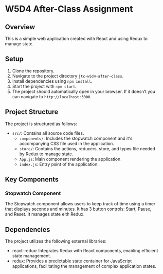 # W5D4 After-Class Assignment

## Overview

This is a simple web application created with React and using Redux to manage state.


## Setup

1. Clone the repository.
2. Navigate to the project directory `jtc-w5d4-after-class`.
3. Install dependencies using `npm install`.
4. Start the project with `npm start`.
5. The project should automatically open in your browser. If it doesn't you can navigate to `http://localhost:3000`.


## Project Structure

The project is structured as follows:
- `src/`: Contains all source code files.
  - `components/`: Includes the stopwatch component and it's accompanying CSS file used in the application.
  - `store/`: Contains the actions, reducers, store, and types file needed by Redux to manage state.
  - `App.js`: Main component rendering the application.
  - `index.js`: Entry point of the application.


## Key Components

### Stopwatch Component

The Stopwatch component allows users to keep track of time using a timer that displays seconds and minutes. It has 3 button controls: Start, Pause, and Reset. It manages state eith Redux.


## Dependencies

The project utilizes the following external libraries:
- react-redux: Integrates Redux with React components, enabling efficient state management.
- redux: Provides a predictable state container for JavaScript applications, facilitating the management of complex application states.


